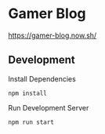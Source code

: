 # Gamer Blog

https://gamer-blog.now.sh/

## Development

Install Dependencies

`npm install`

Run Development Server

`npm run start`
